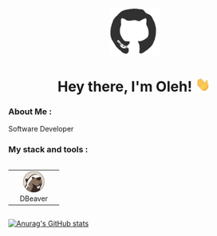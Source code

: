 <div id="header" align="center">
<!-- in your header -->
<link rel="stylesheet" href="https://cdn.jsdelivr.net/gh/devicons/devicon@latest/devicon.min.css">

<!-- in your body -->
<img src="./assets/github.gif" width="100"/>
<h1>
Hey there, I'm Oleh!
<img src="./assets/giphy.gif" width="30px" alt="GIF">
</h1>
</div>

### About Me :

Software Developer

### My stack and tools :

<div style="display: flex; align-items: flex-start; align: center">
<table align="center">
  <tr>
    <td align="center" width="88">
        <img src="./images/dbeaver-original.svg" alt="CSS3" width="44" height="44"/>
        <br>DBeaver
    </td>
  </tr>
</table>
</div>



[![Anurag's GitHub stats](https://github-readme-stats.vercel.app/api?username=nexeranet)](https://github.com/anuraghazra/github-readme-stats)
<!---
nexeranet/nexeranet is a ✨ special ✨ repository because its `README.md` (this file) appears on your GitHub profile.
You can click the Preview link to take a look at your changes.
--->
